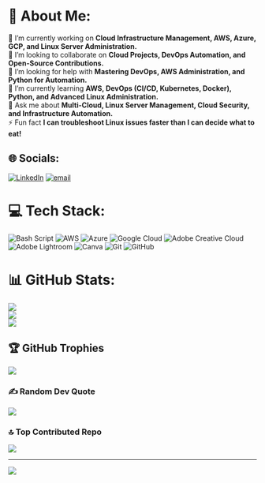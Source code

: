 # 💫 About Me:
🔭 I’m currently working on **Cloud Infrastructure Management, AWS, Azure, GCP, and Linux Server Administration.**  <br>👯 I’m looking to collaborate on **Cloud Projects, DevOps Automation, and Open-Source Contributions.**  <br>🤝 I’m looking for help with **Mastering DevOps, AWS Administration, and Python for Automation.**  <br>🌱 I’m currently learning **AWS, DevOps (CI/CD, Kubernetes, Docker), Python, and Advanced Linux Administration.**  <br>💬 Ask me about **Multi-Cloud, Linux Server Management, Cloud Security, and Infrastructure Automation.**  <br>⚡ Fun fact **I can troubleshoot Linux issues faster than I can decide what to eat!**


## 🌐 Socials:
[![LinkedIn](https://img.shields.io/badge/LinkedIn-%230077B5.svg?logo=linkedin&logoColor=white)](https://linkedin.com/in/PavankumarJonnalagadda) [![email](https://img.shields.io/badge/Email-D14836?logo=gmail&logoColor=white)](mailto:pavankumarjonnalagadda153@gmail.com) 

# 💻 Tech Stack:
![Bash Script](https://img.shields.io/badge/bash_script-%23121011.svg?style=for-the-badge&logo=gnu-bash&logoColor=white) ![AWS](https://img.shields.io/badge/AWS-%23FF9900.svg?style=for-the-badge&logo=amazon-aws&logoColor=white) ![Azure](https://img.shields.io/badge/azure-%230072C6.svg?style=for-the-badge&logo=microsoftazure&logoColor=white) ![Google Cloud](https://img.shields.io/badge/GoogleCloud-%234285F4.svg?style=for-the-badge&logo=google-cloud&logoColor=white) ![Adobe Creative Cloud](https://img.shields.io/badge/Adobe%20Creative%20Cloud-DA1F26.svg?style=for-the-badge&logo=Adobe%20Creative%20Cloud&logoColor=white) ![Adobe Lightroom](https://img.shields.io/badge/Adobe%20Lightroom-31A8FF.svg?style=for-the-badge&logo=Adobe%20Lightroom&logoColor=white) ![Canva](https://img.shields.io/badge/Canva-%2300C4CC.svg?style=for-the-badge&logo=Canva&logoColor=white) ![Git](https://img.shields.io/badge/git-%23F05033.svg?style=for-the-badge&logo=git&logoColor=white) ![GitHub](https://img.shields.io/badge/github-%23121011.svg?style=for-the-badge&logo=github&logoColor=white)

# 📊 GitHub Stats:
![](https://github-readme-stats.vercel.app/api?username=Pavankumar-J&theme=highcontrast&hide_border=false&include_all_commits=true&count_private=false)<br/>
![](https://github-readme-streak-stats.herokuapp.com/?user=Pavankumar-J&theme=highcontrast&hide_border=false)<br/>
![](https://github-readme-stats.vercel.app/api/top-langs/?username=Pavankumar-J&theme=highcontrast&hide_border=false&include_all_commits=true&count_private=false&layout=compact)

## 🏆 GitHub Trophies
![](https://github-profile-trophy.vercel.app/?username=Pavankumar-J&theme=cobalt2&no-frame=false&no-bg=true&margin-w=4)

### ✍️ Random Dev Quote
![](https://quotes-github-readme.vercel.app/api?type=vetical&theme=tokyonight)

### 🔝 Top Contributed Repo
![](https://github-contributor-stats.vercel.app/api?username=Pavankumar-J&limit=5&theme=dark&combine_all_yearly_contributions=true)

---
[![](https://visitcount.itsvg.in/api?id=Pavankumar-J&icon=3&color=9)](https://visitcount.itsvg.in)

<!-- Proudly created with GPRM ( https://gprm.itsvg.in ) -->
